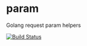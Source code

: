# param
Golang request param helpers

[![Build Status](https://travis-ci.org/mathieulesniak/param.svg?branch=master)](https://travis-ci.org/mathieulesniak/param)
